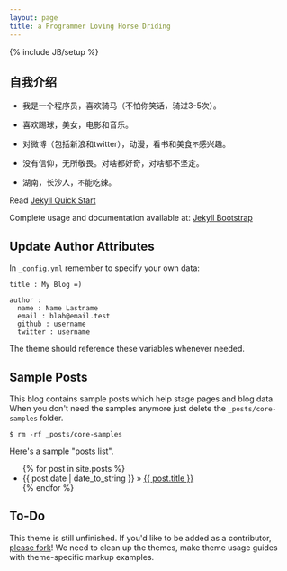 ```yaml
---
layout: page
title: a Programmer Loving Horse Driding 
---
```

{% include JB/setup %}

## 自我介绍


* 我是一个程序员，喜欢骑马（不怕你笑话，骑过3-5次）。

* 喜欢踢球，美女，电影和音乐。 

* 对微博（包括新浪和twitter），动漫，看书和美食`不`感兴趣。

* 没有信仰，无所敬畏。对啥都好奇，对啥都不坚定。

* 湖南，长沙人，`不`能吃辣。

Read [Jekyll Quick Start](http://jekyllbootstrap.com/usage/jekyll-quick-start.html)

Complete usage and documentation available at: [Jekyll Bootstrap](http://jekyllbootstrap.com)

## Update Author Attributes

In `_config.yml` remember to specify your own data:
    
    title : My Blog =)
    
    author :
      name : Name Lastname
      email : blah@email.test
      github : username
      twitter : username

The theme should reference these variables whenever needed.
    
## Sample Posts

This blog contains sample posts which help stage pages and blog data.
When you don't need the samples anymore just delete the `_posts/core-samples` folder.

    $ rm -rf _posts/core-samples

Here's a sample "posts list".

<ul class="posts">
  {% for post in site.posts %}
    <li><span>{{ post.date | date_to_string }}</span> &raquo; <a href="{{ BASE_PATH }}{{ post.url }}">{{ post.title }}</a></li>
  {% endfor %}
</ul>

## To-Do

This theme is still unfinished. If you'd like to be added as a contributor, [please fork](http://github.com/plusjade/jekyll-bootstrap)!
We need to clean up the themes, make theme usage guides with theme-specific markup examples.


